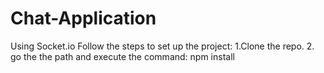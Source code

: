 # Chat-Application
Using Socket.io
Follow the steps to set up the project:
1.Clone the repo.
2. go the the path and execute the command:
    npm install

